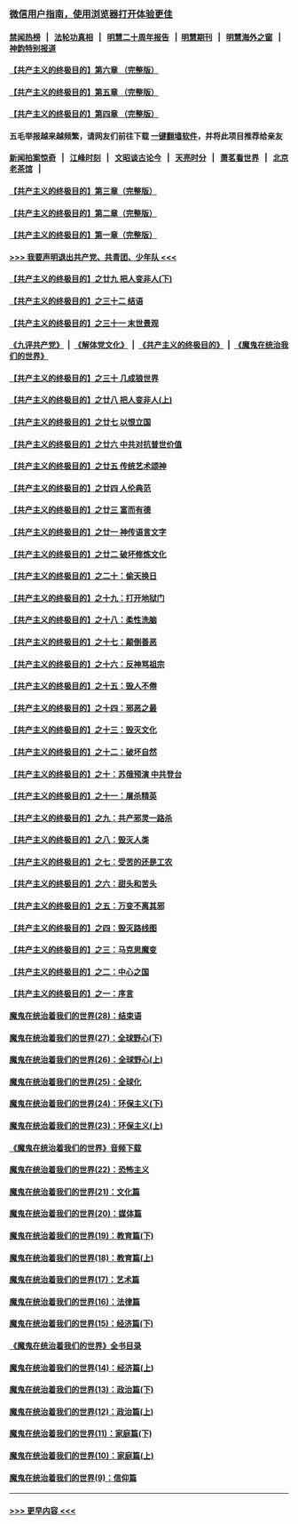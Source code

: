 ### [微信用户指南，使用浏览器打开体验更佳](https://github.com/gfw-breaker/banned-news1/blob/master/indexes/wechat-guide.md?t=0)
#### [禁闻热榜](热点新闻.md?t=0)  &nbsp;&nbsp;|&nbsp;&nbsp; [法轮功真相](https://github.com/gfw-breaker/truth/blob/master/README.md?t=0) &nbsp;&nbsp;|&nbsp;&nbsp; [明慧二十周年报告](https://github.com/gfw-breaker/mh-reports/blob/master/README.md?t=0) &nbsp;&nbsp;|&nbsp;&nbsp;[明慧期刊](https://github.com/gfw-breaker/mh-qikan) &nbsp;&nbsp;|&nbsp;&nbsp; [明慧海外之窗](https://github.com/gfw-breaker/mh-news/blob/master/README.md?t=0) &nbsp;&nbsp;|&nbsp;&nbsp; [神韵特别报道](https://github.com/gfw-breaker/mh-news/blob/master/shenyun.md?t=0)
#### [【共产主义的终极目的】第六章 （完整版）](../pages/nsc422/n11428913.md?t=02090855) 
#### [【共产主义的终极目的】第五章 （完整版）](../pages/nsc422/n11428912.md?t=02090855) 
#### [【共产主义的终极目的】第四章 （完整版）](../pages/nsc422/n11428907.md?t=02090855) 
#### 五毛举报越来越频繁，请网友们前往下载 [一键翻墙软件](https://github.com/gfw-breaker/ssr-accounts)，并将此项目推荐给亲友
#### [新闻拍案惊奇](https://github.com/gfw-breaker/banned-news1/blob/master/pages/link4.md) &nbsp;&nbsp;|&nbsp;&nbsp; [江峰时刻](https://github.com/gfw-breaker/banned-news1/blob/master/pages/link4.md) &nbsp;&nbsp;|&nbsp;&nbsp; [文昭谈古论今](https://github.com/gfw-breaker/banned-news1/blob/master/pages/link4.md) &nbsp;&nbsp;|&nbsp;&nbsp; [天亮时分](https://github.com/gfw-breaker/banned-news1/blob/master/pages/link4.md) &nbsp;&nbsp;|&nbsp;&nbsp; [萧茗看世界](https://github.com/gfw-breaker/banned-news1/blob/master/pages/link4.md) &nbsp;&nbsp;|&nbsp;&nbsp; [北京老茶馆](https://github.com/gfw-breaker/banned-news1/blob/master/pages/link4.md) &nbsp;&nbsp;|&nbsp;&nbsp; 
#### [【共产主义的终极目的】第三章（完整版）](../pages/nsc422/n11428848.md?t=02090855) 
#### [【共产主义的终极目的】第二章（完整版）](../pages/nsc422/n11428831.md?t=02090855) 
#### [【共产主义的终极目的】第一章（完整版）](../pages/nsc422/n11417651.md?t=02090855) 
#### [>>> 我要声明退出共产党、共青团、少年队 <<<](https://github.com/begood0513/goodnews/blob/master/quit/letter.md) 
#### [【共产主义的终极目的】之廿九 把人变非人(下)](../pages/nsc422/n11344140.md?t=02090855) 
#### [【共产主义的终极目的】之三十二 结语](../pages/nsc422/n11360535.md?t=02090855) 
#### [【共产主义的终极目的】之三十一 末世景观](../pages/nsc422/n11351129.md?t=02090855) 
#### [《九评共产党》](https://github.com/begood0513/9ping.md/blob/master/README.md) &nbsp;|&nbsp; [《解体党文化》](../../../../jtdwh.md/blob/master/README.md)  &nbsp;|&nbsp; [《共产主义的终极目的》](../../../../gczydzjmd.md/blob/master/README.md) &nbsp;|&nbsp; [《魔鬼在统治我们的世界》](../../../../mgztzwmdsj.md/blob/master/README.md) 
#### [【共产主义的终极目的】之三十 几成狼世界](../pages/nsc422/n11348280.md?t=02090855) 
#### [【共产主义的终极目的】之廿八 把人变非人(上)](../pages/nsc422/n11340492.md?t=02090855) 
#### [【共产主义的终极目的】之廿七 以恨立国](../pages/nsc422/n11336944.md?t=02090855) 
#### [【共产主义的终极目的】之廿六 中共对抗普世价值](../pages/nsc422/n11324785.md?t=02090855) 
#### [【共产主义的终极目的】之廿五 传统艺术颂神](../pages/nsc422/n11296396.md?t=02090855) 
#### [【共产主义的终极目的】之廿四 人伦典范](../pages/nsc422/n11296397.md?t=02090855) 
#### [【共产主义的终极目的】之廿三 富而有德](../pages/nsc422/n11283598.md?t=02090855) 
#### [【共产主义的终极目的】之廿一 神传语言文字](../pages/nsc422/n11263265.md?t=02090855) 
#### [【共产主义的终极目的】之廿二 破坏修炼文化](../pages/nsc422/n11245728.md?t=02090855) 
#### [【共产主义的终极目的】之二十：偷天换日](../pages/nsc422/n11238846.md?t=02090855) 
#### [【共产主义的终极目的】之十九：打开地狱门](../pages/nsc422/n11206376.md?t=02090855) 
#### [【共产主义的终极目的】之十八：柔性洗脑](../pages/nsc422/n11199994.md?t=02090855) 
#### [【共产主义的终极目的】之十七：颠倒善恶](../pages/nsc422/n11179782.md?t=02090855) 
#### [【共产主义的终极目的】之十六：反神骂祖宗](../pages/nsc422/n11166798.md?t=02090855) 
#### [【共产主义的终极目的】之十五：毁人不倦](../pages/nsc422/n11166792.md?t=02090855) 
#### [【共产主义的终极目的】之十四：邪恶之最](../pages/nsc422/n11150249.md?t=02090855) 
#### [【共产主义的终极目的】之十三：毁灭文化](../pages/nsc422/n11135227.md?t=02090855) 
#### [【共产主义的终极目的】之十二：破坏自然](../pages/nsc422/n11135214.md?t=02090855) 
#### [【共产主义的终极目的】之十：苏俄预演 中共登台](../pages/nsc422/n11118424.md?t=02090855) 
#### [【共产主义的终极目的】之十一：屠杀精英](../pages/nsc422/n11118442.md?t=02090855) 
#### [【共产主义的终极目的】之九：共产邪灵一路杀](../pages/nsc422/n11114139.md?t=02090855) 
#### [【共产主义的终极目的】之八：毁灭人类](../pages/nsc422/n11108503.md?t=02090855) 
#### [【共产主义的终极目的】之七：受苦的还是工农](../pages/nsc422/n11101809.md?t=02090855) 
#### [【共产主义的终极目的】之六：甜头和苦头](../pages/nsc422/n11096971.md?t=02090855) 
#### [【共产主义的终极目的】之五：万变不离其邪](../pages/nsc422/n11091285.md?t=02090855) 
#### [【共产主义的终极目的】之四：毁灭路线图](../pages/nsc422/n11086284.md?t=02090855) 
#### [【共产主义的终极目的】之三：马克思魔变](../pages/nsc422/n11061941.md?t=02090855) 
#### [【共产主义的终极目的】之二：中心之国](../pages/nsc422/n11047728.md?t=02090855) 
#### [【共产主义的终极目的】之一：序言](../pages/nsc422/n11086077.md?t=02090855) 
#### [魔鬼在统治着我们的世界(28)：结束语](../pages/nsc422/n10936246.md?t=02090855) 
#### [魔鬼在统治着我们的世界(27)：全球野心(下)](../pages/nsc422/n10928319.md?t=02090855) 
#### [魔鬼在统治着我们的世界(26)：全球野心(上)](../pages/nsc422/n10900318.md?t=02090855) 
#### [魔鬼在统治着我们的世界(25)：全球化](../pages/nsc422/n10788205.md?t=02090855) 
#### [魔鬼在统治着我们的世界(24)：环保主义(下)](../pages/nsc422/n10695307.md?t=02090855) 
#### [魔鬼在统治着我们的世界(23)：环保主义(上)](../pages/nsc422/n10688613.md?t=02090855) 
#### [《魔鬼在统治着我们的世界》音频下载](../pages/nsc422/n10635553.md?t=02090855) 
#### [魔鬼在统治着我们的世界(22)：恐怖主义](../pages/nsc422/n10614727.md?t=02090855) 
#### [魔鬼在统治着我们的世界(21)：文化篇](../pages/nsc422/n10597706.md?t=02090855) 
#### [魔鬼在统治着我们的世界(20)：媒体篇](../pages/nsc422/n10586579.md?t=02090855) 
#### [魔鬼在统治着我们的世界(19)：教育篇(下)](../pages/nsc422/n10564808.md?t=02090855) 
#### [魔鬼在统治着我们的世界(18)：教育篇(上)](../pages/nsc422/n10526970.md?t=02090855) 
#### [魔鬼在统治着我们的世界(17)：艺术篇](../pages/nsc422/n10499093.md?t=02090855) 
#### [魔鬼在统治着我们的世界(16)：法律篇](../pages/nsc422/n10485969.md?t=02090855) 
#### [魔鬼在统治着我们的世界(15)：经济篇(下)](../pages/nsc422/n10469975.md?t=02090855) 
#### [《魔鬼在统治着我们的世界》全书目录](../pages/nsc422/n10464261.md?t=02090855) 
#### [魔鬼在统治着我们的世界(14)：经济篇(上)](../pages/nsc422/n10457370.md?t=02090855) 
#### [魔鬼在统治着我们的世界(13)：政治篇(下)](../pages/nsc422/n10448270.md?t=02090855) 
#### [魔鬼在统治着我们的世界(12)：政治篇(上)](../pages/nsc422/n10444576.md?t=02090855) 
#### [魔鬼在统治着我们的世界(11)：家庭篇(下)](../pages/nsc422/n10440961.md?t=02090855) 
#### [魔鬼在统治着我们的世界(10)：家庭篇(上)](../pages/nsc422/n10435448.md?t=02090855) 
#### [魔鬼在统治着我们的世界(9)：信仰篇](../pages/nsc422/n10432159.md?t=02090855) 

----
#### [ >>> 更早内容 <<< ](../indexes/nsc422-earlier.md)
